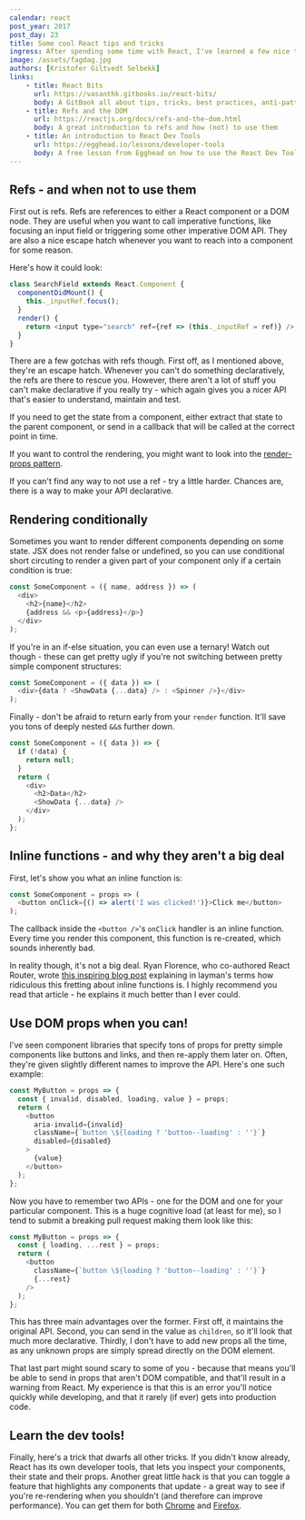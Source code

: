 ```yaml
---
calendar: react
post_year: 2017
post_day: 23
title: Some cool React tips and tricks
ingress: After spending some time with React, I've learned a few nice tips and tricks to make your app as composable, declarative and maintainable as possible.
image: /assets/fagdag.jpg
authors: [Kristofer Giltvedt Selbekk]
links:
    - title: React Bits
      url: https://vasanthk.gitbooks.io/react-bits/
      body: A GitBook all about tips, tricks, best practices, anti-patterns and more. A great resource!
    - title: Refs and the DOM
      url: https://reactjs.org/docs/refs-and-the-dom.html
      body: A great introduction to refs and how (not) to use them
    - title: An introduction to React Dev Tools
      url: https://egghead.io/lessons/developer-tools
      body: A free lesson from Egghead on how to use the React Dev Tools to improve your developer experience
---
```


## Refs - and when not to use them

First out is refs. Refs are references to either a React component or a DOM node. They are useful when you want to
call imperative functions, like focusing an input field or triggering some other imperative DOM API. They are also a
nice escape hatch whenever you want to reach into a component for some reason.

Here's how it could look:

```javascript
class SearchField extends React.Component {
  componentDidMount() {
    this._inputRef.focus();
  }
  render() {
    return <input type="search" ref={ref => (this._inputRef = ref)} />;
  }
}
```

There are a few gotchas with refs though. First off, as I mentioned above, they're an escape hatch. Whenever you can't
do something declaratively, the refs are there to rescue you. However, there aren't a lot of stuff you can't make
declarative if you really try - which again gives you a nicer API that's easier to understand, maintain and test.

If you need to get the state from a component, either extract that state to the parent component, or send in a callback
that will be called at the correct point in time.

If you want to control the rendering, you might want to look into the [render-props pattern](/2017/07).

If you can't find any way to not use a ref - try a little harder. Chances are, there is a way to make your API
declarative.

## Rendering conditionally

Sometimes you want to render different components depending on some state. JSX does not render false or undefined, so
you can use conditional short circuting to render a given part of your component only if a certain condition is true:

```javascript
const SomeComponent = ({ name, address }) => (
  <div>
    <h2>{name}</h2>
    {address && <p>{address}</p>}
  </div>
);
```

If you're in an if-else situation, you can even use a ternary! Watch out though - these can get pretty ugly if you're
not switching between pretty simple component structures:

```javascript
const SomeComponent = ({ data }) => (
  <div>{data ? <ShowData {...data} /> : <Spinner />}</div>
);
```

Finally - don't be afraid to return early from your `render` function. It'll save you tons of deeply nested `&&`s
further down.

```javascript
const SomeComponent = ({ data }) => {
  if (!data) {
    return null;
  }
  return (
    <div>
      <h2>Data</h2>
      <ShowData {...data} />
    </div>
  );
};
```

## Inline functions - and why they aren't a big deal

First, let's show you what an inline function is:

```javascript
const SomeComponent = props => (
  <button onClick={() => alert('I was clicked!')}>Click me</button>
);
```

The callback inside the `<button />`'s `onClick` handler is an inline function. Every time you render this
component, this function is re-created, which sounds inherently bad.

In reality though, it's not a big deal. Ryan Florence, who co-authored React Router, wrote [this inspiring blog
post](https://cdb.reacttraining.com/react-inline-functions-and-performance-bdff784f5578) explaining in layman's terms
how ridiculous this fretting about inline functions is. I highly recommend you read that article - he explains it
much better than I ever could.

## Use DOM props when you can!

I've seen component libraries that specify tons of props for pretty simple components like buttons and links, and then
re-apply them later on. Often, they're given slightly different names to improve the API. Here's one such example:

```javascript
const MyButton = props => {
  const { invalid, disabled, loading, value } = props;
  return (
    <button
      aria-invalid={invalid}
      className={`button \${loading ? 'button--loading' : ''}`}
      disabled={disabled}
    >
      {value}
    </button>
  );
};
```

Now you have to remember two APIs - one for the DOM and one for your particular component. This is a huge cognitive
load (at least for me), so I tend to submit a breaking pull request making them look like this:

```javascript
const MyButton = props => {
  const { loading, ...rest } = props;
  return (
    <button
      className={`button \${loading ? 'button--loading' : ''}`}
      {...rest}
    />
  );
};
```

This has three main advantages over the former. First off, it maintains the original API. Second, you can send in the
value as `children`, so it'll look that much more declarative. Thirdly, I don't have to add new props all the time,
as any unknown props are simply spread directly on the DOM element.

That last part might sound scary to some of you - because that means you'll be able to send in props that aren't DOM
compatible, and that'll result in a warning from React. My experience is that this is an error you'll notice quickly
while developing, and that it rarely (if ever) gets into production code.

## Learn the dev tools!

Finally, here's a trick that dwarfs all other tricks. If you didn't know already, React has its own developer tools,
that lets you inspect your components, their state and their props. Another great little hack is that you can toggle
a feature that highlights any components that update - a great way to see if you're re-rendering when you shouldn't
(and therefore can improve performance). You can get them for both
[Chrome](https://chrome.google.com/webstore/detail/react-developer-tools/fmkadmapgofadopljbjfkapdkoienihi?hl=en) and
[Firefox](https://addons.mozilla.org/en-US/firefox/addon/react-devtools/).

